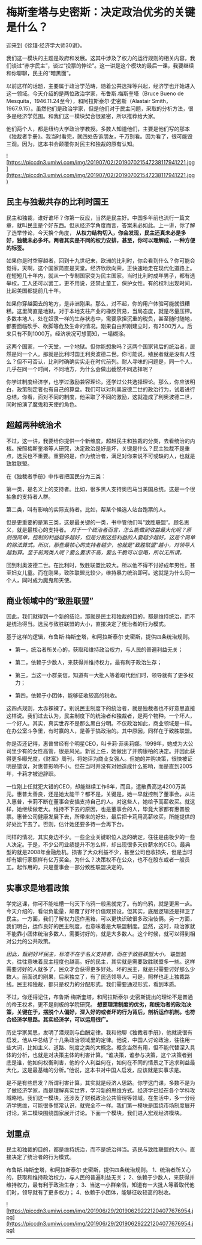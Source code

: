 # 梅斯奎塔与史密斯：决定政治优劣的关键是什么？

迎来到《徐瑾·经济学大师30讲》。

我们这一模块的主题是政府和发展。这其中涉及了权力的运行规则的相关内容，我们谈过“赤字民主”，谈过“投票的悖论”。这一讲是这个模块的最后一课，我要继续和你聊聊，民主的“暗黑面”。

以前这样的话题，主要属于政治学范畴，随着公共选择等兴起，经济学也开始进入这一领域。今天介绍的是两位政治学家，布鲁斯.梅斯奎塔（Bruce Bueno de Mesquita，1946.11.24至今），和阿拉斯泰尔·史密斯（Alastair Smith，1967.9.15）。虽然他们是政治学家，但是他们对于民主问题，采取的分析方法，很多是经济学范围。和我们这一模块契合很紧密，所以推荐给大家。

他们两个人，都是纽约大学政治学教授。多数人知道他们，主要是他们写的那本《独裁者手册》。我当时看完，就四处告诉朋友，千万别看。因为看了，很可能毁三观。因为，这本书会颠覆你对民主和独裁的原有认知。

![https://piccdn3.umiwi.com/img/201907/02/201907021547238117941221.jpg](https://piccdn3.umiwi.com/img/201907/02/201907021547238117941221.jpg)

## 民主与独裁共存的比利时国王

民主和独裁，谁好谁坏？你第一反应，当然是民主好。中国多年前也流行一篇文章，就叫民主是个好东西。但从经济学角度而言，答案未必如此。上一讲，你了解了选举悖论，今天换个角度， **从权力结构切入，你会发现，民主还真未必是多好，独裁未必多坏。两者其实是不同的权力安排，甚至，你可以理解成，一种方便的标签。**

如果你是时空穿越者，回到十九世纪末，欧洲的比利时，你会看到什么？你可能会觉得，天啊，这个国家简直是天堂。经济欣欣向荣，正快速地走在现代化道路上。在短短几十年内，就从一个专制国家变为民主国家。当时比利时成年男子，都有选举权，工人还可以罢工，更不用说，还禁止童工，保护女性。有的权利出现时间，比起美国都提前几十年。

如果你穿越回去的地方，是非洲刚果。那么，对不起，你的用户体验可能就很糟糕。这里简直是地狱。对于本地支柱产业的橡胶贸易，当局态度，就是尽量压榨。多数本地人，处在奴隶一样的生存状态中，需要承担沉重的税负，甚至随时随地，都要面临砍手、砍脚等危及生命的情况。刚果自由邦刚建立时，有2500万人。后来只有不到1000万。经济状况可想而知，一塌糊涂。

这两个国家，一个天堂，一个地狱。但你能想象吗？这两个国家背后的统治者，居然是同一个人。那就是比利时国王利奥波德二世。你可能说，殖民者就是没有人性么？但不可否认，比利时确确实实走在时代前列。耐人寻味的问题是，同一个人，几乎在同一个时间，不同地方，为什么会做出截然不同选择呢？

你学过制度经济学，也学过激励兼容理论，还学过公共选择理论。那么，你应该明白，政策制定者也有自己的算盘。我们可以对利奥波德二世的政治行为，试着进行总结，你看，面对不同的制度，他采取了不同的激励，这就造成了利奥波德二世，同时扮演了魔鬼和天使的角色。

## 超越两种统治术

不过，这一讲，我要给你提供一个新维度，超越民主和独裁的分类，去看统治的内核。按照梅斯奎塔等人研究，决定政治是好是坏，关键是什么？民主独裁不是重点，选民也不重要。重要的是，作为统治者，满足对你来说不可或缺的人，也就是致胜联盟。

在《独裁者手册》中作者把国民分为三类：

第一类，是名义上的支持者。比如，很多黑人支持奥巴马当美国总统。这是一个很抽象的支持者人群。

第二类，叫有影响的实际支持者。比如，帮某个候选人站台跑票的人。

但是更重要的是第三类，这是最关键的一类，书中管他们叫“致胜联盟”。顾名思义，就是最核心的支持者。 *对于一个统治者而言，怎么能做到收益最大化呢？原则很简单，控制的利益越多越好，但是分割这些利益的人要越少越好。这是个简单的除法算式。所以，那些最核心的支持者越少，也就是"致胜联盟"越小，对领导人越划算。至于前两类人呢？要么要求不高，要么干脆可以忽略，所以无所谓。*

回到利奥波德二世。在比利时，致胜联盟比较大。所以他不得不讨好成年男性，甚至妇女儿童。而在刚果，致胜联盟比较少，维持暴力统治即可。这就是为什么同一个人，同时成为魔鬼和天使。

## 商业领域中的“致胜联盟”

因此，我们就得到一个新的结论，那就是民主和独裁的目的，都是维持统治，而不是统治得当。选民与致胜联盟的大小，直接决定了统治者的行为模式。

基于这样的逻辑，布鲁斯·梅斯奎塔，和阿拉斯泰尔·史密斯，提供四条统治规则。

* 第一，统治者所关心的，获取和维持政治权力，与人民的普遍利益无关；

* 第二，依赖于少数人，来获得并维持权力，最有利于政治生存；

* 第三，当这一小群亲信，知道有一大批人等着取代他们时，领导就有了更多权力；

* 第四，依赖于小团体，能够征收较高的税收。

这四点规则，太赤裸裸了。别说民主制度下的统治者，就是独裁者也不好意思直接这样说。我们过去认为，民主制度下的统治者和独裁者，是两个物种。一个坏人，一个好人。其实，真实世界不是那么黑白分明。不仅政治如此，商业领域是一样。在办公室斗争里，有时赢的人，是善于搞政治的。其中原因，同样在于致胜联盟。

你是否还记得，惠普曾经有个明星CEO，叫卡莉·菲奥莉娜。1999年，她成为大公司里少有的女性高管，很是风光。新官上任，她做出了并购康柏的决定。并因此获得更多曝光度，《财富》周刊，将她评为商业女强人。但她的并购决策，很快被证明是错误，对惠普影响不小。但在当时并没有对她造成什么影响，而是直到2005年，卡莉才被迫辞职。

一位刚上任就犯大错的CEO，却能继续工作6年，而且，遣散费高达4200万美元。惠普太善良，还是她太能干？都不是，关键是，她一早就控制了董事会。从进入惠普，卡莉不断在董事会安插支持自己的人。对这些人，她给予高薪收买。就这样，她继续做老大。维持不下去的原因，也是董事会的人，毕竟大家都有惠普股票。惠普公司健康发展下去，所带来的好处，最后把卡莉用高薪收买，所能提供的好处比下去了。否则，估计她还要多待一会再下台。

同样的情况，其实身边不少。一些企业关键职位人选的确定，往往是由极少的一些人决定。于是，不少公司业绩提升不怎么样，却出现很多天价薪水的CEO。最典型的就是2008年金融危机。损害了大众利益不少，甚至公司也收损失，但是当时却有银行家照样有亿万奖金。为什么？决策权不在公众，也不在股东或者一般员工。起作用的，只是董事会一部分致胜联盟决定的。

## 实事求是地看政策

学完这课，你可不能吐槽一句天下乌鸦一般黑就完了。有的乌鸦，就是更黑一点。今天介绍的，看似负能量，颠覆了好坏价值观预设。但其实，底层逻辑还是捍卫了民主。一方面，我们了解权力运作黑箱，可以更快识破很多政治伎俩。另一方面，我们明白，运作良好的民主制度，也意味着是大联盟制度。显然，这时，政治家就不能靠小团体统治多数人，需要讨好的，就是大多数人。这个时候，就可以得到相对公允的公共政策。

 *因此，甄别好坏民主，标准不在于名义支持者，而在于致胜联盟大小。* 联盟越大，往往意味着民主程度也越高。好的民主，其实就是需要致胜联盟多一些。这样需要讨好的人就多了，民众才会获得更多好处。坏的民主，就是只需要讨好那么少数人。前面说的刚果，后来独立了，有了民选领导人。可是，照样也走上独裁路线。民主和独裁，都只是权力的分配形式。我们需要通过形式，看到本质。

不过，你还得记住，布鲁斯·梅斯奎塔，和阿拉斯泰尔·史密斯提出的理论不是普通的帝王权术，更不是刻板的学院研究。 **想要理清制度的优劣，和统治者的政治决策，关键在于，摆脱个人偏好，深入好的或者坏的行为背后，剖析运作机制。也符合经济学思路。其实经济学，可以运用很广。**

历史学家吴思，发明了潜规则与血酬定律。我和他聊《独裁者手册》，他就说很有启发，他从中总结了十几条政治领域里的定律。他说，中国人讨论政治，往往用一些大词，比如主义、道路、制度之类的大概念。概念当然有用，但不能代替深入具体的分析，也就是对决策主体的利害计算。“谁决策，谁参与决策，这个决策者到底是谁，他如何权衡利害，他的个人利益何在，如何在不同的情景之下追求利益最大化，这是最基础的分析。”他说，这本书对中国人启发，应该就是实事求是。

是不是有些启发？所谓利害计算，其实就是经济人思路。你学这门课，多数不是为了做经济学家，而是理解真实世界，学习新的思维方式。经济学已经在各个学科攻城略地。我们这一模块，还涉及了财税政治公共管理等领域。在生活中，多一分经济学思维，可能很多惯常认识，就完全不一样。我们第一模块是围绕市场制度展开讨论，第二模块围绕国家展开讨论。下面一个模块，我们进入宏观经济模块。

## 划重点

民主和独裁的目的，都是维持统治，而不是统治得当。选民与致胜联盟的大小，直接决定了统治者的行为模式。

布鲁斯.梅斯奎塔，和阿拉斯泰尔·史密斯，提供四条统治规则。
1、统治者所关心的，获取和维持政治权力，与人民的普遍利益无关；
2、依赖于少数人，来获得并维持权力，最有利于政治生存；
3、当这一小群亲信，知道有一大批人等着取代他们时，领导就有了更多权力；
4、依赖于小团体，能够征收较高的税收。

![https://piccdn3.umiwi.com/img/201906/29/201906292221204077676954.jpg](https://piccdn3.umiwi.com/img/201906/29/201906292221204077676954.jpg)

---
